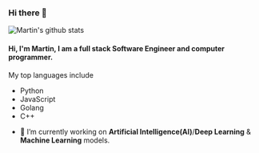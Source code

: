 ### Hi there 👋
![Martin's github stats](https://github-readme-stats.vercel.app/api?username=MartinMwiti)

#### Hi, I'm Martin, I am a full stack Software Engineer and computer programmer.

My top languages include
+ Python
+ JavaScript
+ Golang
+ C++

- 🔭 I’m currently working on **Artificial Intelligence(AI)**/**Deep Learning** & **Machine Learning** models.


<!--
[![Top Langs](https://github-readme-stats.vercel.app/api/top-langs/?username=MartinMwiti)](https://github.com/MartinMwiti/github-readme-stats)
**MartinMwiti/MartinMwiti** is a ✨ _special_ ✨ repository because its `README.md` (this file) appears on your GitHub profile.

Here are some ideas to get you started:

- 🔭 I’m currently working on ...
- 🌱 I’m currently learning ...
- 👯 I’m looking to collaborate on ...
- 🤔 I’m looking for help with ...
- 💬 Ask me about ...
- 📫 How to reach me: ...
- 😄 Pronouns: ...
- ⚡ Fun fact: ...
-->
